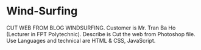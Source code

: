 # Wind-Surfing
 CUT WEB FROM BLOG WINDSURFING. Customer is Mr. Tran Ba Ho (Lecturer in FPT Polytechnic). Describe is Cut the web from Photoshop file. Use Languages and technical are HTML &amp; CSS, JavaScript.
